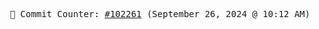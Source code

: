 <p align="center">
    <samp>
        📮 Commit Counter: <a href="https://github.com/Javascript-void0/Javascript-void0/commits/main">#102261</a> (September 26, 2024 @ 10:12 AM)
    </samp>
</p>